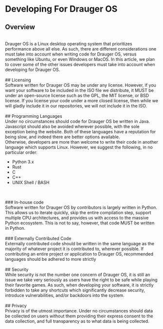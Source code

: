 # Developing For Drauger OS
## Overview
</br>
Drauger OS is a Linux desktop operating system that prioritizes performance above all else. As such, there are different considerations one must take into account when writing code for Drauger OS, versus something like Ubuntu, or even Windows or MacOS. In this article, we plan to cover some of the other issues developers must take into account when developing for Drauger OS.
</br></br>
## Licensing
</br>
Software written for Drauger OS may be under any license. However, if you want your software to be included in the ISO file we distribute, it MUST be under an open-source license such as the GPL, the MIT license, or BSD license. If you license your code under a more closed license, then while we will gladly include it in our repositories, we will not include it in the ISO.
</br></br>
## Programming Languages
</br>
Under no circumstances should code for Drauger OS be written in Java. Javascript should also be avoided wherever possible, with the sole exception being the website. Both of these languages have a reputation for being slow, and indeed there are better options available.
</br>
Otherwise, developers are more than welcome to write their code in another language which supports Linux. However, we suggest the following, in no particular order:
</br>
<ul>
    <li>Python 3.x</li>
    <li>Rust</li>
    <li>C</li>
    <li>C++</li>
    <li>UNIX Shell / BASH</li>
</ul>
</br></br>
### In-house code
</br>
Software written for Drauger OS by contributors is largely written in Python. This allows us to iterate quickly, skip the entire compilation step, support multiple CPU architectures, and provides us with access to the massive Python ecosystem. This is not to say, however, that code MUST be written in Python.
</br></br>
### Externally Contributed Code
</br>
Externally contributed code should be written in the same language as the majority of whatever project it is contributed to, wherever  possible.
If contributing an entire project or application to Drauger OS, recommended languages should be adhered  to more strictly 
</br></br>
## Security
</br>
While security is not the number one concern of Drauger OS, it is still an issue we take very seriously as users have the right to be safe while playing their favorite games. As such, when developing your software, it is strictly forbidden to take any shortcuts which significantly decrease security, introduce vulnerabilities, and/or backdoors into the system.
</br></br>
## Privacy
</br>
Privacy is of the utmost importance. Under no circumstances should data be collected on users without them providing their express consent to the data collection, and full transparency as to what data is being collected.
